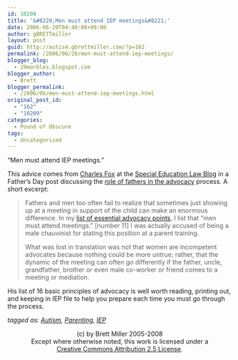 ```yaml
---
id: 10209
title: '&#8220;Men must attend IEP meetings&#8221;'
date: 2006-06-20T04:40:00+00:00
author: gBRETTmiller
layout: post
guid: http://autism.gbrettmiller.com/?p=162
permalink: /2006/06/20/men-must-attend-iep-meetings/
blogger_blog:
  - 29marbles.blogspot.com
blogger_author:
  - Brett
blogger_permalink:
  - /2006/06/men-must-attend-iep-meetings.html
original_post_id:
  - "162"
  - "10209"
categories:
  - Pound of Obscure
tags:
  - Uncategorized
---
```

&#8220;Men must attend IEP meetings.&#8221;

This advice comes from [Charles Fox](http://specialedlaw.blogs.com/charles_fox/) at the [Special Education Law Blog](http://specialedlaw.blogs.com/home/) in a Father&#8217;s Day post discussing the [role of fathers in the advocacy](http://specialedlaw.blogs.com/home/2006/06/fatherhood_and_.html) process. A short excerpt:

> Fathers and men too often fail to realize that sometimes just showing up at a meeting in support of the child can make an enormous difference. In my [list of essential advocacy points](http://specialedlaw.blogs.com/home/2005/09/basic_principle.html), I list that &#8220;men must attend meetings.&#8221; [number 11] I was actually accused of being a male chauvinist for stating this position at a parent training.
> 
> What was lost in translation was not that women are incompetent advocates because nothing could be more untrue; rather, that the dynamic of the meeting can often go differently if the father, uncle, grandfather, brother or even male co-worker or friend comes to a meeting or mediation. 

His list of 16 basic principles of advocacy is well worth reading, printing out, and keeping in IEP file to help you prepare each time you must go through the process.

_tagged as: <a href="http://technorati.com/tag/autism" rel="tag">Autism</a>, <a href="http://technorati.com/tag/parenting" rel="tag">Parenting</a>, <a href="http://technorati.com/tag/IEP" rel="tag">IEP</a>_

<div class="blogger-post-footer">
  <p align="center">
    (c) by Brett Miller 2005-2008<br /> Except where otherwise noted, this work is licensed under a<br /> <a href="http://creativecommons.org/licenses/by/2.5/" rel="license">Creative Commons Attribution 2.5 License</a>.
  </p>
</div>